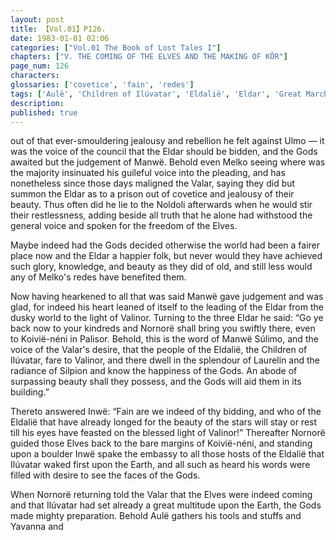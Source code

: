 ```yaml
---
layout: post
title: 【Vol.01】P126.
date: 1983-01-01 02:06
categories: ["Vol.01 The Book of Lost Tales I"]
chapters: ["V. THE COMING OF THE ELVES AND THE MAKING OF KÔR"]
page_num: 126
characters: 
glossaries: ['covetice', 'fain', 'redes']
tags: ['Aulë', 'Children of Ilúvatar', 'Eldalië', 'Eldar', 'Great March', 'Great Journey', 'Ilúvatar', 'Inwë']
description: 
published: true
---
```


<p style="text-indent: 0;">
out of that ever-smouldering jealousy and rebellion he felt against Ulmo — it was the voice of the council that the Eldar should be bidden, and the Gods awaited but the judgement of Manwë. Behold even Melko seeing where was the majority insinuated his guileful voice into the pleading, and has nonetheless since those days maligned the Valar, saying they did but summon the Eldar as to a prison out of covetice and jealousy of their beauty. Thus often did he lie to the Noldoli afterwards when he would stir their restlessness, adding beside all truth that he alone had withstood the general voice and spoken for the freedom of the Elves.
</p>

Maybe indeed had the Gods decided otherwise the world had been a fairer place now and the Eldar a happier folk, but never would they have achieved such glory, knowledge, and beauty as they did of old, and still less would any of Melko's redes have benefited them.

Now having hearkened to all that was said Manwë gave judgement and was glad, for indeed his heart leaned of itself to the leading of the Eldar from the dusky world to the light of Valinor. Turning to the three Eldar he said: “Go ye back now to your kindreds and Nornorë shall bring you swiftly there, even to Koivië-néni in Palisor. Behold, this is the word of Manwë Súlimo, and the voice of the Valar's desire, that the people of the Eldalië, the Children of Ilúvatar, fare to Valinor, and there dwell in the splendour of Laurelin and the radiance of Silpion and know the happiness of the Gods. An abode of surpassing beauty shall they possess, and the Gods will aid them in its building.”

Thereto answered Inwë: “Fain are we indeed of thy bidding, and who of the Eldalië that have already longed for the beauty of the stars will stay or rest till his eyes have feasted on the blessed light of Valinor!” Thereafter Nornorë guided those Elves back to the bare margins of Koivië-néni, and standing upon a boulder Inwë spake the embassy to all those hosts of the Eldalië that Ilúvatar waked first upon the Earth, and all such as heard his words were filled with desire to see the faces of the Gods.

When Nornorë returning told the Valar that the Elves were indeed coming and that Ilúvatar had set already a great multitude upon the Earth, the Gods made mighty preparation. Behold Aulë gathers his tools and stuffs and Yavanna and

